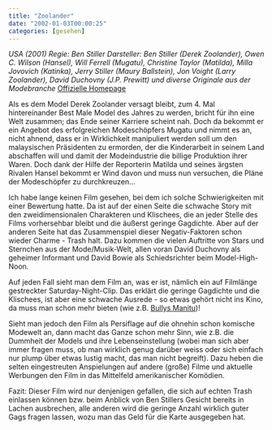 ```yaml
---
title: "Zoolander"
date: "2002-01-03T00:00:25"
categories: [gesehen]
---
```


*USA (2001)
Regie: Ben Stiller
Darsteller: Ben Stiller (Derek Zoolander), Owen C. Wilson (Hansel), Will Ferrell (Mugatu), Christine Taylor (Matilda), Milla Jovovich (Katinka), Jerry Stiller (Maury Ballstein), Jon Voight (Larry Zoolander), David Duchovny (J.P. Prewitt) und diverse Originale aus der Modebranche*
[Offizielle Homepage](http://www.zoolander.de)

Als es dem Model Derek Zoolander versagt bleibt, zum 4. Mal hintereinander Best Male Model des Jahres zu werden, bricht für ihn eine Welt zusammen; das Ende seiner Karriere scheint nah. Doch da bekommt er ein Angebot des erfolgreichen Modeschöpfers Mugatu und nimmt es an, nicht ahnend, dass er in Wirklichkeit manipuliert werden soll um den malaysischen Präsidenten zu ermorden, der die Kinderarbeit in seinem Land abschaffen will und damit der Modeindustrie die billige Produktion ihrer Waren. Doch dank der Hilfe der Reporterin Matilda und seines ärgsten Rivalen Hansel bekommt er Wind davon und muss nun versuchen, die Pläne der Modeschöpfer zu durchkreuzen...

Ich habe lange keinen Film gesehen, bei dem ich solche Schwierigkeiten mit einer Bewertung hatte. Da ist auf der einen Seite die schwache Story mit den zweidimensionalen Charakteren und Klischees, die an jeder Stelle des Films vorhersehbar bleibt und die äußerst geringe Gagdichte. Aber auf der anderen Seite hat das Zusammenspiel dieser Negativ-Faktoren schon wieder Charme - Trash halt. Dazu kommen die vielen Auftritte von Stars und Sternchen aus der Mode/Musik-Welt, allen voran David Duchovny als geheimer Informant und David Bowie als Schiedsrichter beim Model-High-Noon.

Auf jeden Fall sieht man dem Film an, was er ist, nämlich ein auf Filmlänge gestreckter Saturday-Night-Clip. Das erklärt die geringe Gagdichte und die Klischees, ist aber eine schwache Ausrede - so etwas gehört nicht ins Kino, da muss man schon mehr bieten (wie z.B. [Bullys Manitu](/2001/08/15/der-schuh-des-manitu/))! 

Sieht man jedoch den Film als Persiflage auf die ohnehin schon komische Modewelt an, dann macht das Ganze schon mehr Sinn, wie z.B. die Dummheit der Models und ihre Lebenseinstellung (wobei man sich aber immer fragen muss, ob man wirklich genug darüber weiss oder sich einfach nur plump über etwas lustig macht, das man nicht begreift). Dazu heben die selten eingestreuten Anspielungen auf andere (große) Filme und aktuelle Werbungen den Film in das Mittelfeld amerikanischer Komödien.

Fazit: Dieser Film wird nur denjenigen gefallen, die sich auf echten Trash einlassen können bzw. beim Anblick von Ben Stillers Gesicht bereits in Lachen ausbrechen, alle anderen wird die geringe Anzahl wirklich guter Gags fragen lassen, wozu man das Geld für die Karte ausgegeben hat.
